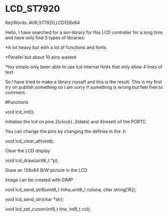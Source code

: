 # LCD_ST7920

KeyWords: AVR,ST7920,LCD128x64

Hello, I have searched for a avr-library for this LCD controller for a long time and have only find 3 types of libraries: 

*A lot heavy but with a lot of functions and fonts

*Parallel but about 10 pins wasted

*too simple only been able to use lcd internal fonts that only allow 4 lines of text



So I have tried to make a library myself and this is the result. This is my first try on publish something so I am sorry if something is wrong but feel free to comment.


#Functions

void lcd_init();

Initialize the lcd on pins 2(clock) ,3(data) and 4(reset) of the PORTC

You can change the pins by changing the defines in the .h


void lcd_clear_all(void);

Clear the LCD display


void lcd_draw(uint8_t *p);

Draw an 128x64 B/W picture in the LCD

Image can be created with GIMP
<br>

void lcd_send_str8(uint8_t linha,uint8_t coluna, char string[16]);

void lcd_send_str(char *str);

void lcd_set_cursor(int8_t line, int8_t col);

